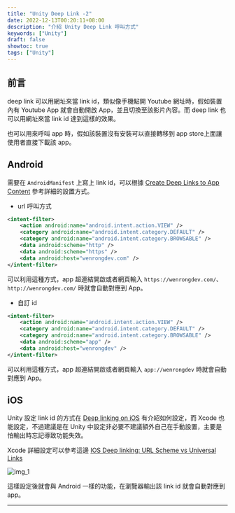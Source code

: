 ```yaml
---
title: "Unity Deep Link -2"
date: 2022-12-13T00:20:11+08:00
description: "介紹 Unity Deep Link 呼叫方式"
keywords: ["Unity"]
draft: false
showtoc: true
tags: ["Unity"]
---
```


## 前言

deep link 可以用網址來當 link id，類似像手機點開 Youtube 網址時，假如裝置內有 Youtube App 就會自動開啟 App，並且切換至該影片內容。而 deep link 也可以用網址來當 link id 達到這樣的效果。

也可以用來呼叫 app 時，假如該裝置沒有安裝可以直接轉移到 app store上面讓使用者直接下載該 app。

## Android

需要在 `AndroidManifest` 上寫上 link id，可以根據 [Create Deep Links to App Content][dl_android] 參考詳細的設置方式。

* url 呼叫方式

```xml
<intent-filter>
    <action android:name="android.intent.action.VIEW" />
    <category android:name="android.intent.category.DEFAULT" />
    <category android:name="android.intent.category.BROWSABLE" />
    <data android:scheme="http" />
    <data android:scheme="https" />
    <data android:host="wenrongdev.com" />
</intent-filter>
```

可以利用這種方式，app 超連結開啟或者網頁輸入 `https://wenrongdev.com/`、`http://wenrongdev.com/` 時就會自動對應到 App。

* 自訂 id

```xml
<intent-filter>
    <action android:name="android.intent.action.VIEW" />
    <category android:name="android.intent.category.DEFAULT" />
    <category android:name="android.intent.category.BROWSABLE" />
    <data android:scheme="app" />
    <data android:host="wenrongdev" />
</intent-filter>
```

可以利用這種方式，app 超連結開啟或者網頁輸入 `app://wenrongdev` 時就會自動對應到 App。

## iOS

Unity 設定 link id 的方式在 [Deep linking on iOS][unitydl_ios] 有介紹如何設定，而 Xcode 也能設定，不過建議是在 Unity 中設定非必要不建議額外自己在手動設置，主要是怕輸出時忘記導致功能失效。

Xcode 詳細設定可以參考這邊 [IOS Deep linking: URL Scheme vs Universal Links][dl_ios]

![img_1]

這樣設定後就會與 Android 一樣的功能，在瀏覽器輸出該 link id 就會自動對應到 app。

______________________________________________________________________

[unitydl]:https://docs.unity3d.com/Manual/deep-linking.html
[unitydl_android]:https://docs.unity3d.com/Manual/deep-linking-android.html
[unitydl_ios]:https://docs.unity3d.com/Manual/deep-linking-ios.html
[wenrongIntent]:https://wenrongdev.com/posts/get-android-intent-data-for-unity/
[dl_android]:https://developer.android.com/training/app-links/deep-linking
[dl_ios]:https://medium.com/wolox/ios-deep-linking-url-scheme-vs-universal-links-50abd3802f97
[img_1]:https://imgur.com/WIvC4gC.png
